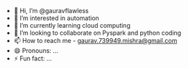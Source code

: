 - 👋 Hi, I’m @gauravflawless
- 👀 I’m interested in automation
- 🌱 I’m currently learning cloud computing
- 💞️ I’m looking to collaborate on Pyspark and python coding
- 📫 How to reach me - gaurav.739949.mishra@gmail.com
- 😄 Pronouns: ...
- ⚡ Fun fact: ...

<!---
gauravflawless/gauravflawless is a ✨ special ✨ repository because its `README.md` (this file) appears on your GitHub profile.
You can click the Preview link to take a look at your changes.
--->
